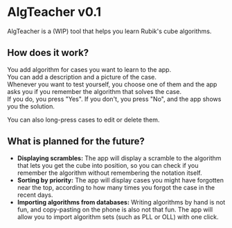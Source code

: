 # AlgTeacher v0.1
AlgTeacher is a (WIP) tool that helps you learn Rubik's cube algorithms.

## How does it work?
You add algorithm for cases you want to learn to the app.  
You can add a description and a picture of the case.  
Whenever you want to test yourself, you choose one of them and the app asks you if you remember the algorithm that solves the case.  
If you do, you press "Yes". If you don't, you press "No", and the app shows you the solution.

You can also long-press cases to edit or delete them.


## What is planned for the future?

* **Displaying scrambles:** The app will display a scramble to the algorithm that lets you get the cube into position, so you can check if you remember the algorithm without remembering the notation itself.
* **Sorting by priority:** The app will display cases you might have forgotten near the top, according to how many times you forgot the case in the recent days.
* **Importing algorithms from databases:** Writing algorithms by hand is not fun, and copy-pasting on the phone is also not that fun. The app will allow you to import algorithm sets (such as PLL or OLL) with one click.